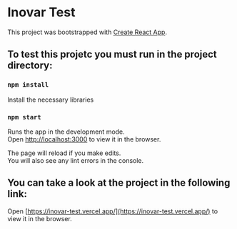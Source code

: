 # Inovar Test

This project was bootstrapped with [Create React App](https://github.com/facebook/create-react-app).

## To test this projetc you must run in the project directory:

### `npm install`

Install the necessary libraries
### `npm start`

Runs the app in the development mode.\
Open [http://localhost:3000](http://localhost:3000) to view it in the browser.

The page will reload if you make edits.\
You will also see any lint errors in the console.

## You can take a look at the project in the following link:

Open [https://inovar-test.vercel.app/](https://inovar-test.vercel.app/) to view it in the browser.

